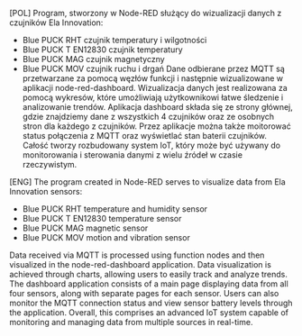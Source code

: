 [POL]  Program, stworzony w Node-RED służący do wizualizacji danych z czujników Ela Innovation:
  - Blue PUCK RHT czujnik temperatury i wilgotności
  - Blue PUCK T EN12830 czujnik temperatury
  - Blue PUCK MAG czujnik magnetyczny
  - Blue PUCK MOV czujnik ruchu i drgań
Dane odbierane przez MQTT są przetwarzane za pomocą węzłów funkcji i następnie wizualizowane w aplikacji node-red-dashboard.
Wizualizacja danych jest realizowana za pomocą wykresów, które umożliwiają użytkownikowi łatwe śledzenie i analizowanie trendów.
Aplikacja dashboard składa się ze strony głównej, gdzie znajdziemy dane z wszystkich 4 czujników oraz ze osobnych stron dla każdego z czujników.
Przez aplikacje można także moitorować status połączenia z MQTT oraz wyświetlać stan baterii czujników.
Całość tworzy rozbudowany system IoT, który może być używany do monitorowania i sterowania danymi z wielu źródeł w czasie rzeczywistym.


[ENG]  The program created in Node-RED serves to visualize data from Ela Innovation sensors:

  - Blue PUCK RHT temperature and humidity sensor
  - Blue PUCK T EN12830 temperature sensor
  - Blue PUCK MAG magnetic sensor
  - Blue PUCK MOV motion and vibration sensor

Data received via MQTT is processed using function nodes and then visualized in the node-red-dashboard application.
Data visualization is achieved through charts, allowing users to easily track and analyze trends.
The dashboard application consists of a main page displaying data from all four sensors, along with separate pages for each sensor.
Users can also monitor the MQTT connection status and view sensor battery levels through the application.
Overall, this comprises an advanced IoT system capable of monitoring and managing data from multiple sources in real-time.
